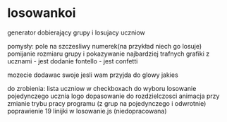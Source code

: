# losowankoi
generator dobierający grupy i losujacy uczniow

pomysły:
  pole na szczesliwy numerek(na przykład niech go losuje)
  pomijanie rozmiaru grupy i pokazywanie najbardziej trafnych
  grafiki z ucznami - jest
  dodanie fontello - jest
  confetti
  
 mozecie dodawac swoje jesli wam przyjda do glowy jakies

do zrobienia:
    lista uczniow w checkboxach do wyboru
    losowanie pojedynczego ucznia
    logo
    dopasowanie do rozdzielczosci
    animacja przy zmianie trybu pracy programu (z grup na pojedynczego i odwrotnie)
    poprawienie 19 linijki w losowanie.js (niedopracowana)
